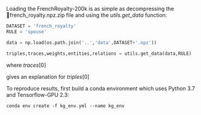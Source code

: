 Loading the FrenchRoyalty-200k is as simple as decompressing the french\_royalty.npz.zip file and using the *utils.get_data* function:

```python
DATASET = 'french_royalty'
RULE = 'spouse'

data = np.load(os.path.join('..','data',DATASET+'.npz'))

triples,traces,weights,entities,relations = utils.get_data(data,RULE)
```
where $traces[0]$

gives an explanation for $triples[0]$

To reproduce results, first build a conda environment which uses Python 3.7 and Tensorflow-GPU 2.3:
```
conda env create -f kg_env.yml --name kg_env
```
